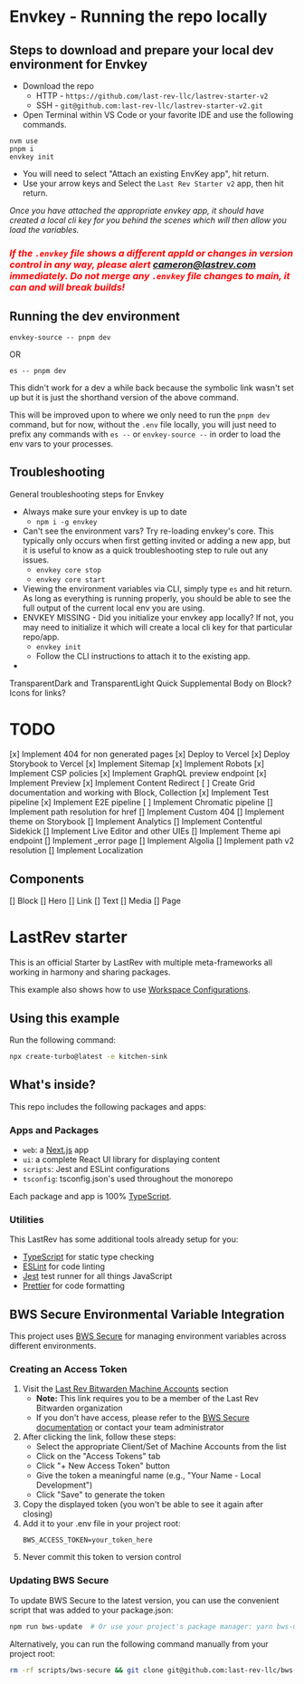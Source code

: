 # Envkey - Running the repo locally

## Steps to download and prepare your local dev environment for Envkey

- Download the repo
  - HTTP - `https://github.com/last-rev-llc/lastrev-starter-v2`
  - SSH - `git@github.com:last-rev-llc/lastrev-starter-v2.git`
- Open Terminal within VS Code or your favorite IDE and use the following commands.

```
nvm use
pnpm i
envkey init
```

- You will need to select "Attach an existing EnvKey app", hit return.
- Use your arrow keys and Select the `Last Rev Starter v2` app, then hit return.

_Once you have attached the appropriate envkey app, it should have created a local cli key for you behind the scenes which will then allow you load the variables._

### <span style="color:red"> _If the `.envkey` file shows a different appId or changes in version control in any way, please alert cameron@lastrev.com immediately. Do not merge any `.envkey` file changes to main, it can and will break builds!_</span>

## Running the dev environment

`envkey-source -- pnpm dev`

OR

`es -- pnpm dev`

This didn't work for a dev a while back because the symbolic link wasn't set up but it is just the shorthand version of the above command.

This will be improved upon to where we only need to run the `pnpm dev` command, but for now, without the `.env` file locally, you will just need to prefix any commands with `es --` or `envkey-source --` in order to load the env vars to your processes.

## Troubleshooting

General troubleshooting steps for Envkey

- Always make sure your envkey is up to date
  - `npm i -g envkey`
- Can't see the environment vars? Try re-loading envkey's core. This typically only occurs when first getting invited or adding a new app, but it is useful to know as a quick troubleshooting step to rule out any issues.
  - `envkey core stop`
  - `envkey core start`
- Viewing the environment variables via CLI, simply type `es` and hit return. As long as everything is running properly, you should be able to see the full output of the current local env you are using.
- ENVKEY MISSING - Did you initialize your envkey app locally? If not, you may need to initialize it which will create a local cli key for that particular repo/app.
  - `envkey init`
  - Follow the CLI instructions to attach it to the existing app.
-

TransparentDark and TransparentLight
Quick Supplemental Body on Block?
Icons for links?

# TODO

[x] Implement 404 for non generated pages
[x] Deploy to Vercel
[x] Deploy Storybook to Vercel
[x] Implement Sitemap
[x] Implement Robots
[x] Implement CSP policies
[x] Implement GraphQL preview endpoint
[x] Implement Preview
[x] Implement Content Redirect
[ ] Create Grid documentation and working with Block, Collection
[x] Implement Test pipeline
[x] Implement E2E pipeline
[ ] Implement Chromatic pipeline
[] Implement path resolution for href
[] Implement Custom 404
[] Implement theme on Storybook
[] Implement Analytics
[] Implement Contentful Sidekick
[] Implement Live Editor and other UIEs
[] Implement Theme api endpoint
[] Implement \_error page
[] Implement Algolia
[] Implement path v2 resolution
[] Implement Localization

## Components

[] Block
[] Hero
[] Link
[] Text
[] Media
[] Page

# LastRev starter

This is an official Starter by LastRev with multiple meta-frameworks all working in harmony and sharing packages.

This example also shows how to use [Workspace Configurations](https://turbo.build/repo/docs/core-concepts/monorepos/configuring-workspaces).

## Using this example

Run the following command:

```sh
npx create-turbo@latest -e kitchen-sink
```

## What's inside?

This repo includes the following packages and apps:

### Apps and Packages

- `web`: a [Next.js](https://nextjs.org/) app
- `ui`: a complete React UI library for displaying content
- `scripts`: Jest and ESLint configurations
- `tsconfig`: tsconfig.json's used throughout the monorepo

Each package and app is 100% [TypeScript](https://www.typescriptlang.org/).

### Utilities

This LastRev has some additional tools already setup for you:

- [TypeScript](https://www.typescriptlang.org/) for static type checking
- [ESLint](https://eslint.org/) for code linting
- [Jest](https://jestjs.io) test runner for all things JavaScript
- [Prettier](https://prettier.io) for code formatting

<!-- BWS-SECURE-DOCS-START -->
## BWS Secure Environmental Variable Integration

This project uses [BWS Secure](https://github.com/last-rev-llc/bws-secure) for managing environment variables across different environments.

### Creating an Access Token

1. Visit the [Last Rev Bitwarden Machine Accounts](https://vault.bitwarden.com/#/sm/22479128-f194-460a-884b-b24a015686c6/machine-accounts) section
   - **Note:** This link requires you to be a member of the Last Rev Bitwarden organization
   - If you don't have access, please refer to the [BWS Secure documentation](https://github.com/last-rev-llc/bws-secure) or contact your team administrator
2. After clicking the link, follow these steps:
   - Select the appropriate Client/Set of Machine Accounts from the list
   - Click on the "Access Tokens" tab
   - Click "+ New Access Token" button
   - Give the token a meaningful name (e.g., "Your Name - Local Development")
   - Click "Save" to generate the token
3. Copy the displayed token (you won't be able to see it again after closing)
4. Add it to your .env file in your project root:
   ```
   BWS_ACCESS_TOKEN=your_token_here
   ```
5. Never commit this token to version control

### Updating BWS Secure

To update BWS Secure to the latest version, you can use the convenient script that was added to your package.json:

```bash
npm run bws-update  # Or use your project's package manager: yarn bws-update, pnpm bws-update
```

Alternatively, you can run the following command manually from your project root:

```bash
rm -rf scripts/bws-secure && git clone git@github.com:last-rev-llc/bws-secure.git scripts/bws-secure && rm -rf scripts/bws-secure/.git && bash scripts/bws-secure/install.sh
```
<!-- BWS-SECURE-DOCS-END -->

